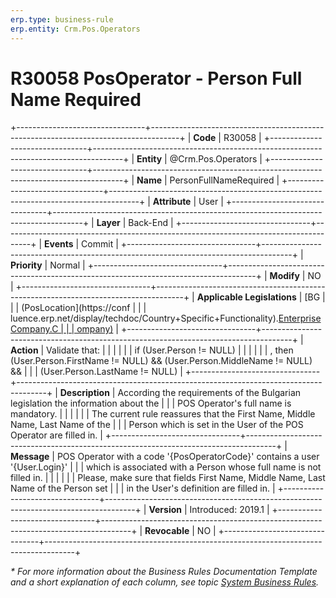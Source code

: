 ```yaml
---
erp.type: business-rule
erp.entity: Crm.Pos.Operators
---
```


# R30058 PosOperator - Person Full Name Required
+--------------------------------+-------------------------------------------------------------------------------------+
| **Code**                       | R30058                                                                              |
+--------------------------------+-------------------------------------------------------------------------------------+
| **Entity**                     | @Crm.Pos.Operators                                                                  |
+--------------------------------+-------------------------------------------------------------------------------------+
| **Name**                       | PersonFullNameRequired                                                              |
+--------------------------------+-------------------------------------------------------------------------------------+
| **Attribute**                  | User                                                                                |
+--------------------------------+-------------------------------------------------------------------------------------+
| **Layer**                      | Back-End                                                                            |
+--------------------------------+-------------------------------------------------------------------------------------+
| **Events**                     | Commit                                                                              |
+--------------------------------+-------------------------------------------------------------------------------------+
| **Priority**                   | Normal                                                                              |
+--------------------------------+-------------------------------------------------------------------------------------+
| **Modify**                     | NO                                                                                  |
+--------------------------------+-------------------------------------------------------------------------------------+
| **Applicable Legislations**    | [BG                                                                                 |
|                                | (PosLocation](https://conf                                                          |
|                                | luence.erp.net/display/techdoc/Country+Specific+Functionality).[EnterpriseCompany.C |
|                                | ompany)](xref:applicable-legislations)                                              |
+--------------------------------+-------------------------------------------------------------------------------------+
| **Action**                     | Validate that:                                                                      |
|                                |                                                                                     |
|                                | if (User.Person != NULL)                                                            |
|                                |                                                                                     |
|                                | , then (User.Person.FirstName != NULL) && (User.Person.MiddleName != NULL) &&       |
|                                | (User.Person.LastName != NULL)                                                      |
+--------------------------------+-------------------------------------------------------------------------------------+
| **Description**                | According the requirements of the Bulgarian legislation the information about the   |
|                                | POS Operator\'s full name is mandatory.                                             |
|                                |                                                                                     |
|                                | The current rule reassures that the First Name, Middle Name, Last Name of the       |
|                                | Person which is set in the User of the POS Operator are filled in.                  |
+--------------------------------+-------------------------------------------------------------------------------------+
| **Message**                    | POS Operator with a code \'{PosOperatorCode}\' contains a user \'{User.Login}\'     |
|                                | which is associated with a Person whose full name is not filled in.                 |
|                                |                                                                                     |
|                                | Please, make sure that fields First Name, Middle Name, Last Name of the Person set  |
|                                | in the User\'s definition are filled in.                                            |
+--------------------------------+-------------------------------------------------------------------------------------+
| **Version**                    | Introduced: 2019.1                                                                  |
+--------------------------------+-------------------------------------------------------------------------------------+
| **Revocable**                  | NO                                                                                  |
+--------------------------------+-------------------------------------------------------------------------------------+

*\* For more information about the Business Rules Documentation Template and a short explanation of each column, see
topic [System Business Rules](../templates/template-description-system-business-rules.md).*
